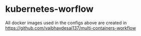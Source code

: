 # kubernetes-worflow

All docker images used in the configs above are created in https://github.com/vaibhavdesai137/multi-containers-workflow
